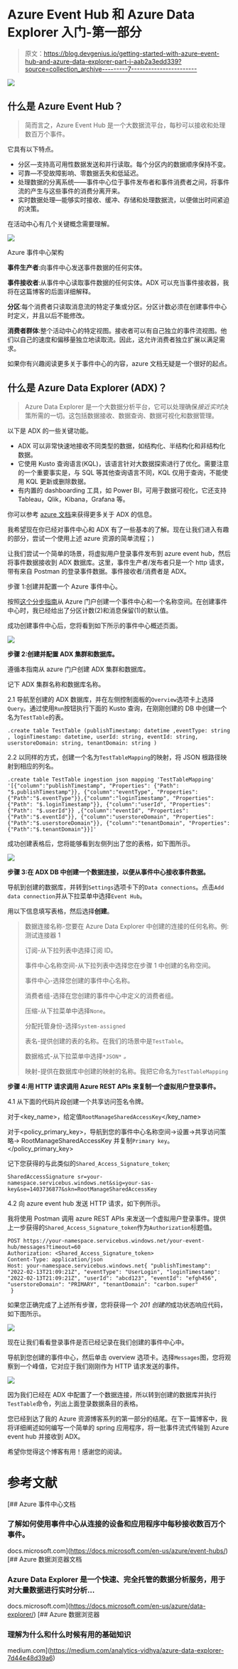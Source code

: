 # Azure Event Hub 和 Azure Data Explorer 入门-第一部分

> 原文：<https://blog.devgenius.io/getting-started-with-azure-event-hub-and-azure-data-explorer-part-i-aab2a3edd339?source=collection_archive---------7----------------------->

![](img/54d8f74ed4b46aa1695d1074ec1e6353.png)

## 什么是 Azure Event Hub？

> 简而言之，Azure Event Hub 是一个大数据流平台，每秒可以接收和处理数百万个事件。

它具有以下特点。

*   分区—支持高可用性数据发送和并行读取。每个分区内的数据顺序保持不变。
*   可靠—不受故障影响、零数据丢失和低延迟。
*   处理数据的分离系统——事件中心位于事件发布者和事件消费者之间，将事件流的产生与这些事件的消费分离开来。
*   实时数据处理—能够实时接收、缓冲、存储和处理数据流，以便做出时间紧迫的决策。

在活动中心有几个关键概念需要理解。

![](img/712d1be53d0547a55a9fe39b7304528f.png)

Azure 事件中心架构

**事件生产者**:向事件中心发送事件数据的任何实体。

**事件接收者**:从事件中心读取事件数据的任何实体。ADX 可以充当事件接收器，我将在这篇博客的后面详细解释。

**分区**:每个消费者只读取消息流的特定子集或分区。分区计数必须在创建事件中心时定义，并且以后不能修改。

**消费者群体**:整个活动中心的特定视图。接收者可以有自己独立的事件流视图。他们以自己的速度和偏移量独立地读取流。因此，这允许消费者独立扩展以满足需求。

如果你有兴趣阅读更多关于事件中心的内容，azure 文档无疑是一个很好的起点。

## 什么是 Azure Data Explorer (ADX)？

> Azure Data Explorer 是一个大数据分析平台，它可以处理确保*接近实时*决策所需的一切。这包括数据接收、数据查询、数据可视化和数据管理。

以下是 ADX 的一些关键功能。

*   ADX 可以非常快速地接收不同类型的数据，如结构化、半结构化和非结构化数据。
*   它使用 Kusto 查询语言(KQL)，该语言针对大数据探索进行了优化。需要注意的一个重要事实是，与 SQL 等其他查询语言不同，KQL 仅用于查询，不能使用 KQL 更新或删除数据。
*   有内置的 dashboarding 工具，如 Power BI，可用于数据可视化，它还支持 Tableau，Qlik，Kibana，Grafana 等。

你可以参考 [azure 文档](https://docs.microsoft.com/en-us/azure/data-explorer/)来获得更多关于 ADX 的信息。

我希望现在你已经对事件中心和 ADX 有了一些基本的了解。现在让我们进入有趣的部分，尝试一个使用上述 azure 资源的简单流程；)

让我们尝试一个简单的场景，将虚拟用户登录事件发布到 azure event hub，然后将事件数据接收到 ADX 数据库。这里，事件生产者/发布者只是一个 http 请求，带有来自 Postman 的登录事件数据。事件接收者/消费者是 ADX。

步骤 1:创建并配置一个 Azure 事件中心。

按照[这个分步指南](https://docs.microsoft.com/en-us/azure/event-hubs/event-hubs-create#create-an-event-hub)从 Azure 门户创建一个事件中心和一个名称空间。在创建事件中心时，我已经给出了分区计数(2)和消息保留(1)的默认值。

成功创建事件中心后，您将看到如下所示的事件中心概述页面。

![](img/30e734025ef626e35b70b1a80c7515eb.png)

**步骤 2:创建并配置 ADX 集群和数据库。**

遵循本指南从 azure 门户创建 ADX 集群和数据库。

记下 ADX 集群名称和数据库名称。

2.1 导航至创建的 ADX 数据库，并在左侧控制面板的`Overview`选项卡上选择`Query`。通过使用`Run`按钮执行下面的 Kusto 查询，在刚刚创建的 DB 中创建一个名为`TestTable`的表。

```
.create table TestTable (publishTimestamp: datetime ,eventType: string , loginTimestamp: datetime, userId: string, eventId: string, userstoreDomain: string, tenantDomain: string )
```

2.2 以同样的方式，创建一个名为`TestTableMapping`的映射，将 JSON 根路径映射到相应的列名。

```
.create table TestTable ingestion json mapping 'TestTableMapping' '[{"column":"publishTimestamp", "Properties": {"Path": "$.publishTimestamp"}}, {"column":"eventType", "Properties": {"Path":"$.eventType"}},{"column":"loginTimestamp", "Properties": {"Path": "$.loginTimestamp"}}, {"column":"userId", "Properties": {"Path": "$.userId"}} ,{"column":"eventId", "Properties": {"Path":"$.eventId"}}, {"column":"userstoreDomain", "Properties": {"Path":"$.userstoreDomain"}}, {"column":"tenantDomain", "Properties": {"Path":"$.tenantDomain"}}]'
```

成功创建表格后，您将能够看到左侧列出了您的表格，如下图所示。

![](img/64db79d5a644b8282ff6d8cce6199f0d.png)

**步骤 3:在 ADX DB 中创建一个数据连接，以便从事件中心接收事件数据。**

导航到创建的数据库，并转到`Settings`选项卡下的`Data connections`。点击`Add data connection`并从下拉菜单中选择`Event Hub`。

用以下信息填写表格，然后选择**创建**。

> 数据连接名称-您要在 Azure Data Explorer 中创建的连接的任何名称。例:测试连接器 1
> 
> 订阅-从下拉列表中选择订阅 ID。
> 
> 事件中心名称空间-从下拉列表中选择您在步骤 1 中创建的名称空间。
> 
> 事件中心-选择您创建的事件中心名称。
> 
> 消费者组-选择在您创建的事件中心中定义的消费者组。
> 
> 压缩-从下拉菜单中选择`None`。
> 
> 分配托管身份-选择`System-assigned`
> 
> 表名-提供创建的表的名称。在我们的场景中是`TestTable`。
> 
> 数据格式-从下拉菜单中选择`*JSON*` *。*
> 
> 映射-提供在数据库中创建的映射的名称。我把它命名为`TestTableMapping`

**步骤 4:用 HTTP 请求调用 Azure REST APIs 来复制一个虚拟用户登录事件。**

4.1 从下面的代码片段创建一个共享访问签名令牌。

对于<key_name>，给定值`RootManageSharedAccessKey`</key_name>

对于<policy_primary_key>，导航到您的事件中心名称空间→设置→共享访问策略→ RootManageSharedAccessKey 并复制`Primary key`。</policy_primary_key>

记下您获得的与此类似的`Shared_Access_Signature_token`;

`SharedAccessSignature sr=your-namespace.servicebus.windows.net&sig=your-sas-key&se=1403736877&skn=RootManageSharedAccessKey`

4.2 向 azure event hub 发送 HTTP 请求，如下例所示。

我将使用 Postman 调用 azure REST APIs 来发送一个虚拟用户登录事件。提供上一步获得的`Shared_Access_Signature_token`作为`Authorization`标题值。

```
POST https://your-namespace.servicebus.windows.net/your-event-hub/messages?timeout=60  
Authorization: <Shared_Access_Signature_token> 
Content-Type: application/json  
Host: your-namespace.servicebus.windows.net{ "publishTimestamp": "2022-02-13T21:09:21Z", "eventType": "UserLogin", "loginTimestamp": "2022-02-13T21:09:21Z", "userId": "abcd123", "eventId": "efgh456", "userstoreDomain": "PRIMARY", "tenantDomain": "carbon.super"
 }
```

如果您正确完成了上述所有步骤，您将获得一个 *201 创建的*成功状态响应代码，如下图所示。

![](img/8097006996c60d7ebac0a88d6d78d223.png)

现在让我们看看登录事件是否已经记录在我们创建的事件中心中。

导航到您创建的事件中心，然后单击 overview 选项卡。选择`Messages`图，您将观察到一个峰值，它对应于我们刚刚作为 HTTP 请求发送的事件。

![](img/932662fc242f4c784fe07312b058bf91.png)

因为我们已经在 ADX 中配置了一个数据连接，所以转到创建的数据库并执行`TestTable`命令，列出上面登录数据条目的表格。

您已经到达了我的 Azure 资源博客系列的第一部分的结尾。在下一篇博客中，我将详细阐述如何编写一个简单的 spring 应用程序，将一批事件流式传输到 Azure event hub 并接收到 ADX。

希望你觉得这个博客有用！感谢您的阅读。

# **参考文献**

[](https://docs.microsoft.com/en-us/azure/event-hubs/) [## Azure 事件中心文档

### 了解如何使用事件中心从连接的设备和应用程序中每秒接收数百万个事件。

docs.microsoft.com](https://docs.microsoft.com/en-us/azure/event-hubs/) [](https://docs.microsoft.com/en-us/azure/data-explorer/) [## Azure 数据浏览器文档

### Azure Data Explorer 是一个快速、完全托管的数据分析服务，用于对大量数据进行实时分析…

docs.microsoft.com](https://docs.microsoft.com/en-us/azure/data-explorer/) [](https://medium.com/analytics-vidhya/azure-data-explorer-7d44e48d39a6) [## Azure 数据浏览器

### 理解为什么和什么时候有用的基础知识

medium.com](https://medium.com/analytics-vidhya/azure-data-explorer-7d44e48d39a6)